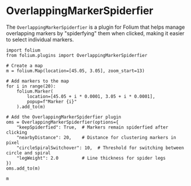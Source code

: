 # OverlappingMarkerSpiderfier

The `OverlappingMarkerSpiderfier` is a plugin for Folium that helps manage overlapping markers by "spiderfying" them when clicked, making it easier to select individual markers.

```{code-cell} ipython3
import folium
from folium.plugins import OverlappingMarkerSpiderfier

# Create a map
m = folium.Map(location=[45.05, 3.05], zoom_start=13)

# Add markers to the map
for i in range(20):
    folium.Marker(
        location=[45.05 + i * 0.0001, 3.05 + i * 0.0001],
        popup=f"Marker {i}"
    ).add_to(m)

# Add the OverlappingMarkerSpiderfier plugin
oms = OverlappingMarkerSpiderfier(options={
    "keepSpiderfied": True,  # Markers remain spiderfied after clicking
    "nearbyDistance": 20,    # Distance for clustering markers in pixel
    "circleSpiralSwitchover": 10,  # Threshold for switching between circle and spiral
    "legWeight": 2.0         # Line thickness for spider legs
})
oms.add_to(m)

m
```

